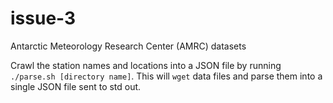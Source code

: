 issue-3
=======

 Antarctic Meteorology Research Center (AMRC) datasets


Crawl the station names and locations into a JSON file by running `./parse.sh [directory name]`.
This will `wget` data files and parse them into a single JSON file sent to std out.
